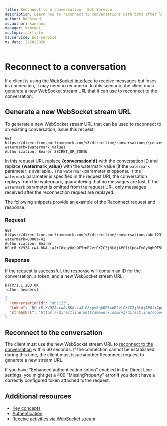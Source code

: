 ```yaml
---
title: Reconnect to a conversation - Bot Service
description: Learn how to reconnect to conversations with bots after losing connections. See how to use the Direct Line 3.0 protocol to generate new WebSocket stream URLs.
author: RobStand
ms.author: kamrani
manager: kamrani
ms.topic: article
ms.service: bot-service
ms.date: 2/20/2020
---
```


# Reconnect to a conversation

If a client is using the [WebSocket interface](bot-framework-rest-direct-line-3-0-receive-activities.md#connect-via-websocket) to receive messages but loses its connection, it may need to reconnect. In this scenario, the client must generate a new WebSocket stream URL that it can use to reconnect to the conversation.

## Generate a new WebSocket stream URL

To generate a new WebSocket stream URL that can be used to reconnect to an existing conversation, issue this request: 

```http
GET https://directline.botframework.com/v3/directline/conversations/{conversationId}?watermark={watermark_value}
Authorization: Bearer SECRET_OR_TOKEN
```

In this request URI, replace **{conversationId}** with the conversation ID and replace **{watermark_value}** with the watermark value (if the `watermark` parameter is available). The `watermark` parameter is optional. If the `watermark` parameter is specified in the request URI, the conversation replays from the watermark, guaranteeing that no messages are lost. If the `watermark` parameter is omitted from the request URI, only messages received after the reconnection request are replayed.

The following snippets provide an example of the Reconnect request and response.

### Request

```http
GET https://directline.botframework.com/v3/directline/conversations/abc123?watermark=0000a-42
Authorization: Bearer RCurR_XV9ZA.cwA.BKA.iaJrC8xpy8qbOF5xnR2vtCX7CZj0LdjAPGfiCpg4Fv0y8qbOF5xPGfiCpg4Fv0y8qqbOF5x8qbOF5xn
```

### Response

If the request is successful, the response will contain an ID for the conversation, a token, and a new WebSocket stream URL.

```http
HTTP/1.1 200 OK
[other headers]
```

```json
{
  "conversationId": "abc123",
  "token": "RCurR_XV9ZA.cwA.BKA.iaJrC8xpy8qbOF5xnR2vtCX7CZj0LdjAPGfiCpg4Fv0y8qbOF5xPGfiCpg4Fv0y8qqbOF5x8qbOF5xn",
  "streamUrl": "https://directline.botframework.com/v3/directline/conversations/abc123/stream?watermark=000a-4&amp;t=RCurR_XV9ZA.cwA..."
}
```

## Reconnect to the conversation

The client must use the new WebSocket stream URL to [reconnect to the conversation](bot-framework-rest-direct-line-3-0-receive-activities.md#connect-via-websocket) within 60 seconds. If the connection cannot be established during this time, the client must issue another Reconnect request to generate a new stream URL.

If you have "Enhanced authentication option" enabled in the Direct Line settings, you might get a 400 "MissingProperty" error if you don't have a correctly configured token attached to the request. 

## Additional resources

- [Key concepts](bot-framework-rest-direct-line-3-0-concepts.md)
- [Authentication](bot-framework-rest-direct-line-3-0-authentication.md)
- [Receive activities via WebSocket stream](bot-framework-rest-direct-line-3-0-receive-activities.md#connect-via-websocket)
